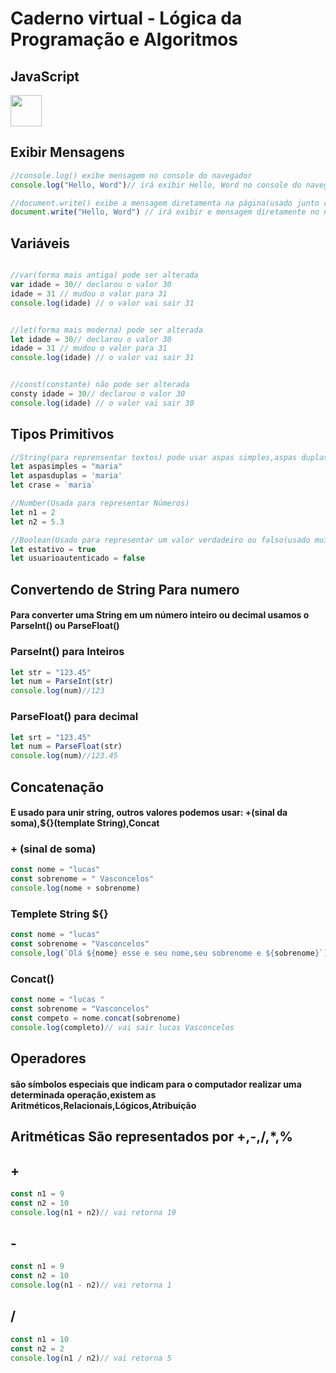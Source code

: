 # Caderno virtual - Lógica da Programação e Algoritmos




## JavaScript
<img src="https://upload.wikimedia.org/wikipedia/commons/thumb/9/99/Unofficial_JavaScript_logo_2.svg/1200px-Unofficial_JavaScript_logo_2.svg.png" height="50" width="50">


## Exibir Mensagens
```js
//console.log() exibe mensagem no console do navegador
console.log("Hello, Word")// irá exibir Hello, Word no console do navegador
```
```js
//document.write() exibe a mensagem diretamenta na página(usado junto com html)
document.write("Hello, Word") // irá exibir e mensagem diretamente no navegador)
```
## Variáveis
```js

//var(forma mais antiga) pode ser alterada
var idade = 30// declarou o valor 30
idade = 31 // mudou o valor para 31
console.log(idade) // o valor vai sair 31
```
```js

//let(forma mais moderna) pode ser alterada
let idade = 30// declarou o valor 30
idade = 31 // mudou o valor para 31
console.log(idade) // o valor vai sair 31
```
```js

//const(constante) não pode ser alterada
consty idade = 30// declarou o valor 30
console.log(idade) // o valor vai sair 30
```
## Tipos Primitivos
```js
//String(para reprensentar textos) pode usar aspas simples,aspas duplas,crase
let aspasimples = "maria"
let aspasduplas = 'maria'
let crase = `maria`
```
```js
//Number(Usada para representar Números)
let n1 = 2
let n2 = 5.3
```
```js
//Boolean(Usado para representar um valor verdadeiro ou falso(usado muito em condições ou em loops)
let estativo = true
let usuarioautenticado = false
```
## Convertendo de String Para numero
#### Para converter uma String em um número inteiro ou decimal usamos o ParseInt() ou ParseFloat()

### ParseInt() para Inteiros
```js
let str = "123.45"
let num = ParseInt(str)
console.log(num)//123
```
### ParseFloat() para decimal
```js
let srt = "123.45"
let num = ParseFloat(str)
console.log(num)//123.45
```
## Concatenação
#### E usado para unir string, outros valores podemos usar: +(sinal da soma),${}(template String),Concat

### + (sinal de soma)
```js
const nome = "lucas"
const sobrenome = " Vasconcelos"
console.log(nome + sobrenome)
```
### Templete String ${}
```js
const nome = "lucas"
const sobrenome = "Vasconcelos"
console,log(`Olá ${nome} esse e seu nome,seu sobrenome e ${sobrenome}`) // usamos a crase no Templete String
```
### Concat()
```js
const nome = "lucas "
const sobrenome = "Vasconcelos"
const competo = nome.concat(sobrenome)
console.log(completo)// vai sair lucas Vasconcelos
```
## Operadores
#### são símbolos especiais que indicam para o computador realizar uma determinada operação,existem as Aritméticos,Relacionais,Lógicos,Atribuição
## Aritméticas  São representados por +,-,/,*,%
## +
```js
const n1 = 9
const n2 = 10
console.log(n1 + n2)// vai retorna 19
```
## -
```js
const n1 = 9
const n2 = 10
console.log(n1 - n2)// vai retorna 1
```
## /
```js
const n1 = 10
const n2 = 2
console.log(n1 / n2)// vai retorna 5
```






